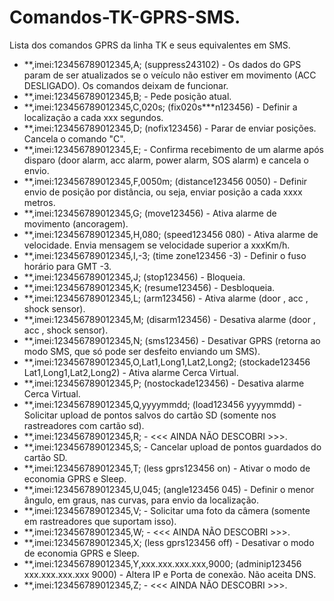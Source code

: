 # Comandos-TK-GPRS-SMS.
Lista dos comandos GPRS da linha TK e seus equivalentes em SMS.
- \**,imei:123456789012345,A; (suppress243102) - Os dados do GPS param de ser atualizados se o veículo não estiver em movimento (ACC DESLIGADO). Os comandos deixam de funcionar.
- \**,imei:123456789012345,B; - Pede posição atual.
- \**,imei:123456789012345,C,020s; (fix020s\***n123456) - Definir a localização a cada xxx segundos.
- \**,imei:123456789012345,D; (nofix123456) - Parar de enviar posições. Cancela o comando "C".
- \**,imei:123456789012345,E; - Confirma recebimento de um alarme após disparo (door alarm, acc alarm, power alarm, SOS alarm) e cancela o envio.
- \**,imei:123456789012345,F,0050m; (distance123456 0050) - Definir envio de posição por distância, ou seja, enviar posição a cada xxxx metros.
- \**,imei:123456789012345,G; (move123456) - Ativa alarme de movimento (ancoragem).
- \**,imei:123456789012345,H,080; (speed123456 080) - Ativa alarme de velocidade. Envia mensagem se velocidade superior a xxxKm/h.
- \**,imei:123456789012345,I,-3; (time zone123456 -3) - Definir o fuso horário para GMT -3.
- \**,imei:123456789012345,J; (stop123456) - Bloqueia.
- \**,imei:123456789012345,K; (resume123456) - Desbloqueia.
- \**,imei:123456789012345,L; (arm123456) - Ativa alarme (door , acc , shock sensor).
- \**,imei:123456789012345,M; (disarm123456) - Desativa alarme (door , acc , shock sensor).
- \**,imei:123456789012345,N; (sms123456) - Desativar GPRS (retorna ao modo SMS, que só pode ser desfeito enviando um SMS).
- \**,imei:123456789012345,O,Lat1,Long1,Lat2,Long2; (stockade123456 Lat1,Long1,Lat2,Long2) - Ativa alarme Cerca Virtual.
- \**,imei:123456789012345,P; (nostockade123456) - Desativa alarme Cerca Virtual.
- \**,imei:123456789012345,Q,yyyymmdd; (load123456 yyyymmdd) - Solicitar upload de pontos salvos do cartão SD (somente nos rastreadores com cartão sd).
- \**,imei:123456789012345,R; - <<< AINDA NÃO DESCOBRI >>>.
- \**,imei:123456789012345,S; - Cancelar upload de pontos guardados do cartão SD.
- \**,imei:123456789012345,T; (less gprs123456 on) - Ativar o modo de economia GPRS e Sleep.
- \**,imei:123456789012345,U,045; (angle123456 045) - Definir o menor ângulo, em graus, nas curvas, para envio da localização.
- \**,imei:123456789012345,V; - Solicitar uma foto da câmera (somente em rastreadores que suportam isso).
- \**,imei:123456789012345,W; - <<< AINDA NÃO DESCOBRI >>>.
- \**,imei:123456789012345,X; (less gprs123456 off) - Desativar o modo de economia GPRS e Sleep.
- \**,imei:123456789012345,Y,xxx.xxx.xxx.xxx,9000; (adminip123456 xxx.xxx.xxx.xxx 9000) - Altera IP e Porta de conexão. Não aceita DNS.
- \**,imei:123456789012345,Z; - <<< AINDA NÃO DESCOBRI >>>.
